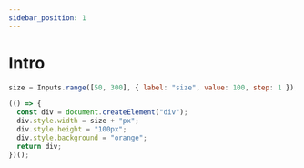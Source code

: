 ```yaml
---
sidebar_position: 1
---
```


# Intro

```js eval code=false
size = Inputs.range([50, 300], { label: "size", value: 100, step: 1 });
```

```js eval
(() => {
  const div = document.createElement("div");
  div.style.width = size + "px";
  div.style.height = "100px";
  div.style.background = "orange";
  return div;
})();
```
